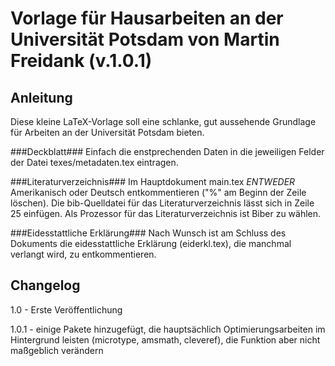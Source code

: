 Vorlage für Hausarbeiten an der Universität Potsdam von Martin Freidank (v.1.0.1)
===============================================================================
    
Anleitung
---------
Diese kleine LaTeX-Vorlage soll eine schlanke, gut aussehende Grundlage für Arbeiten an der Universität Potsdam bieten.

###Deckblatt###
Einfach die enstprechenden Daten in die jeweiligen Felder der Datei texes/metadaten.tex eintragen.

###Literaturverzeichnis###
Im Hauptdokument main.tex _ENTWEDER_ Amerikanisch oder Deutsch entkommentieren ("%" am Beginn der Zeile löschen).
Die bib-Quelldatei für das Literaturverzeichnis lässt sich in Zeile 25 einfügen.
Als Prozessor für das Literaturverzeichnis ist Biber zu wählen.

###Eidesstattliche Erklärung###
Nach Wunsch ist am Schluss des Dokuments die eidesstattliche Erklärung (eiderkl.tex), die manchmal verlangt wird, zu entkommentieren.
	
Changelog
---------
1.0 - Erste Veröffentlichung

1.0.1 - einige Pakete hinzugefügt, die hauptsächlich Optimierungsarbeiten im Hintergrund leisten (microtype, amsmath, cleveref), die Funktion aber nicht maßgeblich verändern
